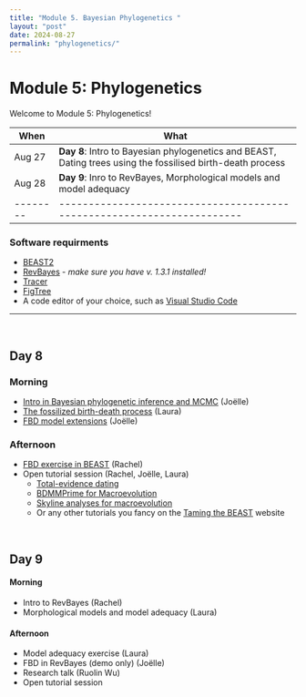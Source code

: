```yaml
---
title: "Module 5. Bayesian Phylogenetics "
layout: "post" 
date: 2024-08-27
permalink: "phylogenetics/"
---
```


# Module 5: Phylogenetics 

Welcome to Module 5: Phylogenetics! 


| When   | What                                                                 |
|--------|----------------------------------------------------------------------|
| Aug 27 | **Day 8**: Intro to Bayesian phylogenetics and BEAST, Dating trees using the fossilised birth-death process |
| Aug 28 | **Day 9**: Inro to RevBayes, Morphological models and model adequacy |
|--------|----------------------------------------------------------------------|

### Software requirments 

* [BEAST2](https://www.beast2.org)
* [RevBayes](https://github.com/revbayes/revbayes/releases) - *make sure you have v. 1.3.1 installed!*
* [Tracer](https://github.com/beast-dev/tracer/releases)
* [FigTree](https://github.com/rambaut/figtree/releases)
* A code editor of your choice, such as [Visual Studio Code](https://code.visualstudio.com)

- - -

<br>

## Day 8 

### Morning 

* [Intro in Bayesian phylogenetic inference and MCMC]({{site.baseurl}}/data/phylogenetics/S1_JBS_Bayesian_inference_short.pdf) (Joëlle) 
* [The fossilized birth-death process]({{site.baseurl}}/data/phylogenetics/S2_LM_FBD.pdf) (Laura)
* [FBD model extensions]({{site.baseurl}}/data/phylogenetics/S3_JBS_FBD_extensions_short.pdf) (Joëlle)

### Afternoon
* [FBD exercise in BEAST](https://taming-the-beast.org/tutorials/FBD-tutorial/) (Rachel)
* Open tutorial session (Rachel, Joëlle, Laura)
	* [Total-evidence dating](https://taming-the-beast.org/tutorials/Total-Evidence-Tutorial/)
	* [BDMMPrime for Macroevolution](https://taming-the-beast.org/tutorials/BDMM-Prime-for-macroevolution/)
	* [Skyline analyses for macroevolution](https://taming-the-beast.org/tutorials/Skyline-analyses-for-macroevolution/)
	* Or any other tutorials you fancy on the [Taming the BEAST](https://taming-the-beast.org/tutorials/) website

<br>

## Day 9

#### Morning

* Intro to RevBayes (Rachel)
* Morphological models and model adequacy (Laura)

#### Afternoon
* Model adequacy exercise (Laura)
* FBD in RevBayes (demo only) (Joëlle)
* Research talk (Ruolin Wu)
* Open tutorial session

